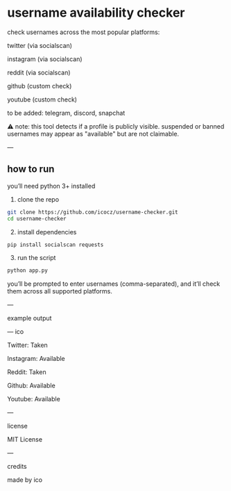 # username availability checker

check usernames across the most popular platforms:

twitter (via socialscan)

instagram (via socialscan)

reddit (via socialscan)

github (custom check)

youtube (custom check)

to be added: telegram, discord, snapchat

⚠️ note: this tool detects if a profile is publicly visible.
suspended or banned usernames may appear as "available" but are not claimable.

—

## how to run

you’ll need python 3+ installed

1. clone the repo
```bash
git clone https://github.com/icocz/username-checker.git
cd username-checker
```
2. install dependencies
```bash
pip install socialscan requests
```
3. run the script
```bash
python app.py
```

you’ll be prompted to enter usernames (comma-separated), and it’ll check them across all supported platforms.

—

example output

— ico

  Twitter: Taken
  
  Instagram: Available
  
  Reddit: Taken
  
  Github: Available
  
  Youtube: Available

—

license

MIT License

—

credits

made by ico
